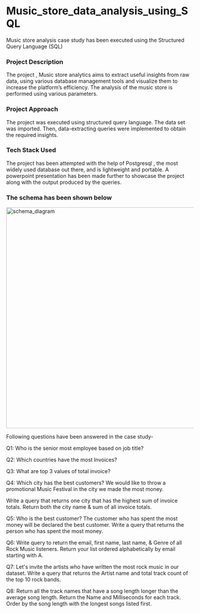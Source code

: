 # Music_store_data_analysis_using_SQL
Music store analysis case study has been executed using the Structured Query Language (SQL)

<H3>Project Description</H3>
The project , Music store analytics aims to extract useful insights from raw data, using various database management tools and visualize them to increase the platform’s efficiency. The analysis of the music store is performed using various parameters. 

<h3>Project Approach</h3>
The project was executed using structured query language. The data set was imported. Then, data-extracting queries were implemented to obtain the required insights.

<h3>Tech Stack Used</h3>
The project has been attempted with the help of Postgresql , the most widely used database out there, and is lightweight and portable. A powerpoint presentation has been made further to showcase the project along with the output produced by the queries.

<h3>The schema has been shown below</h3>

<img width="594" alt="schema_diagram" src="https://github.com/kashishgandhi01/Music_store_data_analysis_using_SQL/assets/140305063/858c44ef-ea3c-4289-88b9-6dcf0cdbd772">

Following questions have been answered in the case study- 

Q1: Who is the senior most employee based on job title?

Q2: Which countries have the most Invoices?

Q3: What are top 3 values of total invoice?

Q4: Which city has the best customers? We would like to throw a promotional Music Festival in the city we made the most money. 

Write a query that returns one city that has the highest sum of invoice totals. 
Return both the city name & sum of all invoice totals.

Q5: Who is the best customer? The customer who has spent the most money will be declared the best customer. Write a query that returns the person who has spent the most money.

Q6: Write query to return the email, first name, last name, & Genre of all Rock Music listeners. 
Return your list ordered alphabetically by email starting with A.

Q7: Let's invite the artists who have written the most rock music in our dataset. 
Write a query that returns the Artist name and total track count of the top 10 rock bands.

Q8: Return all the track names that have a song length longer than the average song length. 
Return the Name and Milliseconds for each track. Order by the song length with the longest songs listed first.








